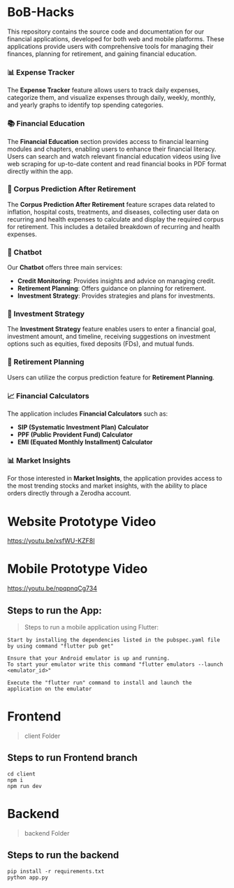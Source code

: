 # BoB-Hacks

This repository contains the source code and documentation for our financial applications, developed for both web and mobile platforms. These applications provide users with comprehensive tools for managing their finances, planning for retirement, and gaining financial education.

### 📊 Expense Tracker

The **Expense Tracker** feature allows users to track daily expenses, categorize them, and visualize expenses through daily, weekly, monthly, and yearly graphs to identify top spending categories.

### 📚 Financial Education

The **Financial Education** section provides access to financial learning modules and chapters, enabling users to enhance their financial literacy. Users can search and watch relevant financial education videos using live web scraping for up-to-date content and read financial books in PDF format directly within the app.

### 🔮 Corpus Prediction After Retirement

The **Corpus Prediction After Retirement** feature scrapes data related to inflation, hospital costs, treatments, and diseases, collecting user data on recurring and health expenses to calculate and display the required corpus for retirement. This includes a detailed breakdown of recurring and health expenses.

### 🤖 Chatbot

Our **Chatbot** offers three main services: 
- **Credit Monitoring**: Provides insights and advice on managing credit.
- **Retirement Planning**: Offers guidance on planning for retirement.
- **Investment Strategy**: Provides strategies and plans for investments.

### 💼 Investment Strategy

The **Investment Strategy** feature enables users to enter a financial goal, investment amount, and timeline, receiving suggestions on investment options such as equities, fixed deposits (FDs), and mutual funds.

### 🧓 Retirement Planning

Users can utilize the corpus prediction feature for **Retirement Planning**.

### 📈 Financial Calculators

The application includes **Financial Calculators** such as:
- **SIP (Systematic Investment Plan) Calculator**
- **PPF (Public Provident Fund) Calculator**
- **EMI (Equated Monthly Installment) Calculator**

### 📊 Market Insights

For those interested in **Market Insights**, the application provides access to the most trending stocks and market insights, with the ability to place orders directly through a Zerodha account.

# Website Prototype Video
https://youtu.be/xsfWU-KZF8I

# Mobile Prototype Video
https://youtu.be/npqpnqCg734

## Steps to run the App:

> Steps to run a mobile application using Flutter:
```
Start by installing the dependencies listed in the pubspec.yaml file by using command "flutter pub get"

Ensure that your Android emulator is up and running.
To start your emulator write this command "flutter emulators --launch <emulator_id>"

Execute the "flutter run" command to install and launch the application on the emulator
```

# Frontend
  > client Folder

## Steps to run Frontend branch
```
cd client
npm i
npm run dev
```

# Backend
  > backend Folder

## Steps to run the backend

```
pip install -r requirements.txt
python app.py 
```
